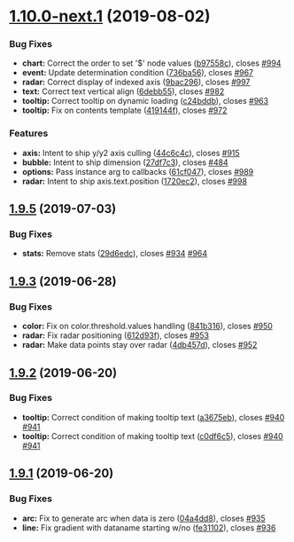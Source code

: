 # [1.10.0-next.1](https://github.com/naver/billboard.js/compare/1.9.5...1.10.0-next.1@next) (2019-08-02)


### Bug Fixes

* **chart:** Correct the order to set '$' node values ([b97558c](https://github.com/naver/billboard.js/commit/b97558c)), closes [#994](https://github.com/naver/billboard.js/issues/994)
* **event:** Update determination condition ([736ba56](https://github.com/naver/billboard.js/commit/736ba56)), closes [#967](https://github.com/naver/billboard.js/issues/967)
* **radar:** Correct display of indexed axis ([9bac296](https://github.com/naver/billboard.js/commit/9bac296)), closes [#997](https://github.com/naver/billboard.js/issues/997)
* **text:** Correct text vertical align ([6debb55](https://github.com/naver/billboard.js/commit/6debb55)), closes [#982](https://github.com/naver/billboard.js/issues/982)
* **tooltip:** Correct tooltip on dynamic loading ([c24bddb](https://github.com/naver/billboard.js/commit/c24bddb)), closes [#963](https://github.com/naver/billboard.js/issues/963)
* **tooltip:** Fix on contents template ([419144f](https://github.com/naver/billboard.js/commit/419144f)), closes [#972](https://github.com/naver/billboard.js/issues/972)


### Features

* **axis:** Intent to ship y/y2 axis culling ([44c6c4c](https://github.com/naver/billboard.js/commit/44c6c4c)), closes [#915](https://github.com/naver/billboard.js/issues/915)
* **bubble:** Intent to ship dimension ([27df7c3](https://github.com/naver/billboard.js/commit/27df7c3)), closes [#484](https://github.com/naver/billboard.js/issues/484)
* **options:** Pass instance arg to callbacks ([61cf047](https://github.com/naver/billboard.js/commit/61cf047)), closes [#989](https://github.com/naver/billboard.js/issues/989)
* **radar:** Intent to ship axis.text.position ([1720ec2](https://github.com/naver/billboard.js/commit/1720ec2)), closes [#998](https://github.com/naver/billboard.js/issues/998)

## [1.9.5](https://github.com/naver/billboard.js/compare/1.9.4...1.9.5) (2019-07-03)


### Bug Fixes

* **stats:** Remove stats ([29d6edc](https://github.com/naver/billboard.js/commit/29d6edc)), closes [#934](https://github.com/naver/billboard.js/issues/934) [#964](https://github.com/naver/billboard.js/issues/964)

## [1.9.3](https://github.com/naver/billboard.js/compare/1.9.2...1.9.3) (2019-06-28)


### Bug Fixes

* **color:** Fix on color.threshold.values handling ([841b316](https://github.com/naver/billboard.js/commit/841b316)), closes [#950](https://github.com/naver/billboard.js/issues/950)
* **radar:** Fix radar positioning ([612d93f](https://github.com/naver/billboard.js/commit/612d93f)), closes [#953](https://github.com/naver/billboard.js/issues/953)
* **radar:** Make data points stay over radar ([4db457d](https://github.com/naver/billboard.js/commit/4db457d)), closes [#952](https://github.com/naver/billboard.js/issues/952)

## [1.9.2](https://github.com/naver/billboard.js/compare/1.9.1...1.9.2) (2019-06-20)


### Bug Fixes

* **tooltip:** Correct condition of making tooltip text ([a3675eb](https://github.com/naver/billboard.js/commit/a3675eb)), closes [#940](https://github.com/naver/billboard.js/issues/940) [#941](https://github.com/naver/billboard.js/issues/941)
* **tooltip:** Correct condition of making tooltip text ([c0df6c5](https://github.com/naver/billboard.js/commit/c0df6c5)), closes [#940](https://github.com/naver/billboard.js/issues/940) [#941](https://github.com/naver/billboard.js/issues/941)

## [1.9.1](https://github.com/naver/billboard.js/compare/1.9.0...1.9.1) (2019-06-20)


### Bug Fixes

* **arc:** Fix to generate arc when data is zero ([04a4dd8](https://github.com/naver/billboard.js/commit/04a4dd8)), closes [#935](https://github.com/naver/billboard.js/issues/935)
* **line:** Fix gradient with dataname starting w/no ([fe31102](https://github.com/naver/billboard.js/commit/fe31102)), closes [#936](https://github.com/naver/billboard.js/issues/936)

